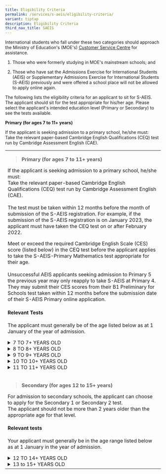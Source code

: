```yaml
---
title: Eligibility Criteria
permalink: /services/s-aeis/eligibility-criteria/
variant: tiptap
description: Eligibility Criteria
third_nav_title: SAEIS
---
```

<p>International students who fall under these two categories should approach
the Ministry of Education's (MOE's)&nbsp;<a href="https://www.moe.gov.sg/contact-us" rel="noopener noreferrer nofollow" target="_blank"><u>Customer Service Centre</u></a> for
assistance.</p>
<ol>
<li>
<p>Those who were formerly studying in MOE's mainstream schools; and</p>
</li>
<li>
<p>Those who have sat the Admissions Exercise for International Students
(AEIS) or Supplementary Admissions Exercise for International Students
(S-AEIS) previously and were offered a school place will not be allowed
to apply online again.</p>
</li>
</ol>
<p>The following lists the eligibility criteria for an applicant to sit for
S-AEIS. The applicant should sit for the test appropriate for his/her age.
Please select the applicant's intended education level (Primary or Secondary)
to see the tests available.</p>
<p><strong>Primary (for ages 7 to 11+ years)</strong>
</p>
<p>If the applicant is seeking admission to a primary school, he/she must:
<br>Take the relevant paper-based Cambridge English Qualifications (CEQ) test
run by Cambridge Assessment English (CAE).</p>
<p></p>
<table style="minWidth: 25px">
<colgroup>
<col>
</colgroup>
<tbody>
<tr>
<td rowspan="1" colspan="1">
<blockquote>
<p><strong>Primary (for ages 7 to 11+ years)</strong>
</p>
</blockquote>
<p>If the applicant is seeking admission to a primary school, he/she must:
<br>Take the relevant paper-based Cambridge English Qualifications (CEQ) test
run by Cambridge Assessment English (CAE).
<br>
<br>The test must be taken within 12 months before the month of submission
of the S-AEIS registration. For example, if the submission of the S-AEIS
registration is on January 2023, the applicant must have taken the CEQ
test on or after February 2022.
<br>
</p>
<p>Meet or exceed the required Cambridge English Scale (CES) score (listed
below) in the CEQ test before the applicant applies to take the S-AEIS-Primary
Mathematics test appropriate for their age.&nbsp;
<br>
<br>Unsuccessful AEIS applicants seeking admission to Primary 5 the previous
year may only reapply to take S-AEIS at Primary 4. They may submit their
CES scores from their B1 Preliminary for Schools test taken within 12 months
before the submission date of their S-AEIS Primary online application.</p>
<h4><strong>Relevant Tests</strong></h4>
<p>The applicant must generally be of the age listed below as at 1 January
of the year of admission.</p>
<div data-type="detailGroup" class="isomer-accordion isomer-accordion-white">
<details class="isomer-details">
<summary>7 TO 7+ YEARS OLD</summary>
<div data-type="detailsContent" class="isomer-details-content">
<ul data-tight="true" class="tight">
<li>
<p>CEQ test to sit for: A2 Key for Schools</p>
</li>
<li>
<p>Required CES score: 100 and above</p>
</li>
<li>
<p>S-AEIS test to apply for: Pri 2 Math</p>
</li>
<li>
<p>Content tested: Pri 1 Math</p>
</li>
<li>
<p>Possible outcomes: Pri 2, Pri 1 or unsuccessful</p>
</li>
</ul>
</div>
</details>
<details class="isomer-details">
<summary>8 TO 8+ YEARS OLD</summary>
<div data-type="detailsContent" class="isomer-details-content">
<ul data-tight="true" class="tight">
<li>
<p>CEQ test to sit for: A2 Key for Schools</p>
</li>
<li>
<p>Required CES score: 120 and above</p>
</li>
<li>
<p>S-AEIS test to apply for: Pri 3 Math</p>
</li>
<li>
<p>Content tested: Pri 2 Math</p>
</li>
<li>
<p>Possible outcomes: Pri 3, Pri 2, Pri 1 or unsuccessful</p>
</li>
</ul>
</div>
</details>
<details class="isomer-details">
<summary>9 TO 9+ YEARS OLD</summary>
<div data-type="detailsContent" class="isomer-details-content">
<ul data-tight="true" class="tight">
<li>
<p>CEQ test to sit for: A2 Key for Schools</p>
</li>
<li>
<p>Required CES score: 130 and above</p>
</li>
<li>
<p>S-AEIS test to apply for: Pri 4 Math</p>
</li>
<li>
<p>Content tested: Pri 3 Math</p>
</li>
<li>
<p>Possible outcomes: Pri 4, Pri 3, Pri 2 or unsuccessful</p>
</li>
</ul>
</div>
</details>
<details class="isomer-details">
<summary>10 TO 10+ YEARS OLD</summary>
<div data-type="detailsContent" class="isomer-details-content">
<ul data-tight="true" class="tight">
<li>
<p>CEQ test to sit for: A2 Key for Schools</p>
</li>
<li>
<p>Required CES score: 130 and above</p>
</li>
<li>
<p>S-AEIS test to apply for: Pri 4 Math</p>
</li>
<li>
<p>Content tested: Pri 3 Math</p>
</li>
<li>
<p>Possible outcomes: Pri 4, Pri 3 or unsuccessful</p>
</li>
</ul>
</div>
</details>
<details class="isomer-details">
<summary>11 TO 11+ YEARS OLD</summary>
<div data-type="detailsContent" class="isomer-details-content">
<ul data-tight="true" class="tight">
<li>
<p>CEQ test for IS to sit for: A2 Key for Schools</p>
</li>
<li>
<p>Required CES score: 130 and above</p>
</li>
<li>
<p>S-AEIS test to apply for: Pri 4 Math</p>
</li>
<li>
<p>Content tested: Pri 3 Math</p>
</li>
<li>
<p>Possible outcomes: Pri 4 or unsuccessful</p>
</li>
</ul>
</div>
</details>
</div>
<p></p>
</td>
</tr>
<tr>
<td rowspan="1" colspan="1">
<blockquote>
<p><strong>Secondary (for ages 12 to 15+ years)</strong>
</p>
</blockquote>
<p>For admission to secondary schools, the applicant can choose to apply
for the Secondary 1 or Secondary 2 test.
<br>The applicant should not be more than 2 years older than the appropriate
age for that level.</p>
<h4><strong>Relevant tests</strong></h4>
<p>Your applicant must generally be in the age range listed below as at 1
January in the year of admission.</p>
<div data-type="detailGroup" class="isomer-accordion isomer-accordion-white">
<details class="isomer-details">
<summary>12 TO 14+ YEARS OLD</summary>
<div data-type="detailsContent" class="isomer-details-content">
<ul data-tight="true" class="tight">
<li>
<p>Test to apply for:&nbsp;Sec 1</p>
</li>
<li>
<p>Content tested: Pri 6</p>
</li>
<li>
<p>Possible outcomes: Sec 1 or unsuccessful</p>
</li>
</ul>
</div>
</details>
<details class="isomer-details">
<summary>13 to 15+ YEARS OLD</summary>
<div data-type="detailsContent" class="isomer-details-content">
<ul data-tight="true" class="tight">
<li>
<p>Test to apply for: Sec 2</p>
</li>
<li>
<p>Content tested: Sec 1</p>
</li>
<li>
<p>Possible outcomes: Sec 2 or unsuccessful</p>
</li>
</ul>
</div>
</details>
</div>
</td>
</tr>
</tbody>
</table>
<p></p>